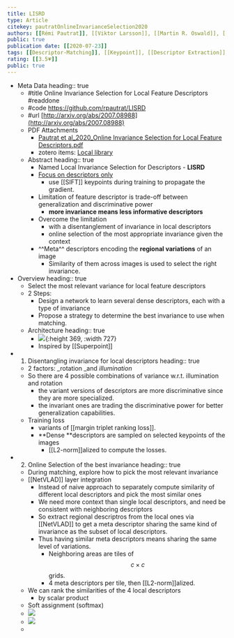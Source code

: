 ```yaml
---
title: LISRD
type: Article
citekey: pautratOnlineInvarianceSelection2020
authors: [[Rémi Pautrat]], [[Viktor Larsson]], [[Martin R. Oswald]], [[Marc Pollefeys]]
public: true
publication date: [[2020-07-23]]
tags: [[Descriptor-Matching]], [[Keypoint]], [[Descriptor Extraction]], [[NetVLAD]], #zotero, #literature-notes, #reference
rating: [[3.5💗️]]
public: true
---
```


- Meta Data
  heading:: true
	- #title Online Invariance Selection for Local Feature Descriptors #readdone
	- #code https://github.com/rpautrat/LISRD
	- #url  [http://arxiv.org/abs/2007.08988](http://arxiv.org/abs/2007.08988)
	- PDF Attachments
		- [Pautrat et al_2020_Online Invariance Selection for Local Feature Descriptors.pdf](zotero://open-pdf/library/items/L87IIL3Z)
		- zotero items: [Local library](zotero://select/items/1_LVT7BJAV)
	- Abstract
	  heading:: true
		- Named Local Invariance Selection for Descriptors - **LISRD**
		-
		  <ins>Focus on descriptors only</ins>
			- use [[SIFT]] keypoints during training to propagate the gradient.
		- Limitation of feature descriptor is trade-off between generalization and discriminative power
			- **more invariance means less informative descriptors**
		- Overcome the limitation
			- with a disentanglement of invariance in local descriptors
			- online selection of the most appropriate invariance given the context
		- ^^Meta^^ descriptors encoding the **regional variations** of an image
			- Similarity of them across images is used to select the right invariance.
- Overview
  heading:: true
	- Select the most relevant variance for local feature descriptors
	- 2 Steps:
		- Design a network to learn several dense descriptors, each with a type of invariance
		- Propose a strategy to determine the best invariance to use when matching.
	- Architecture
	  heading:: true
		- ![](https://firebasestorage.googleapis.com/v0/b/firescript-577a2.appspot.com/o/imgs%2Fapp%2FSLAM%2F_mcGOcnbPI.png?alt=media&token=4c1c25b2-889c-4baf-b40e-a99dae869e61){:height 369, :width 727}
		- Inspired by [[Superpoint]]
- 1. Disentangling invariance for local descriptors
  heading:: true
	- 2 factors: _rotation _and _illumination_
	- So there are 4 possible combinations of variance w.r.t.  illumination and rotation
		- the variant versions of descriptors are more discriminative since they are more specialized.
		- the invariant ones are trading the discriminative power for better generalization capabilities.
	- Training loss
		- variants of [[margin triplet ranking loss]].
		- **Dense **descriptors are sampled on selected keypoints of the images
			- [[L2-norm]]alized to compute the losses.
- 2. Online Selection of the best invariance
  heading:: true
	- During matching, explore how to pick the most relevant invariance
	- [[NetVLAD]] layer integration
		- Instead of naive approach to separately compute similarity of different local descriptors and pick the most similar ones
		- We need more context than single local descriptors, and need be consistent with neighboring descriptors
		- So extract regional descriptros from the local ones via [[NetVLAD]] to get a meta descriptor sharing the same kind of invariance as the subset of local descriptors.
		- Thus having similar meta descriptors means sharing the same level of variations.
			- Neighboring areas are tiles of $$c\times c$$ grids.
			- 4 meta descriptors per tile, then [[L2-norm]]alized.
	- We can rank the similarities of the 4 local descriptors
		- by scalar product
	- Soft assignment (softmax)
	- ![](https://firebasestorage.googleapis.com/v0/b/firescript-577a2.appspot.com/o/imgs%2Fapp%2FSLAM%2FvReSdGM4pv.png?alt=media&token=87a42d62-175f-4b0a-9413-b81d5b48d8a7)
	- ![](https://firebasestorage.googleapis.com/v0/b/firescript-577a2.appspot.com/o/imgs%2Fapp%2FSLAM%2FNhRALW9YgQ.png?alt=media&token=b875b963-4ccc-44c2-b492-757f449bea76)
	-